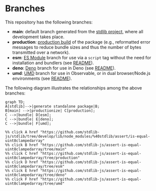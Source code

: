 <!--

@license Apache-2.0

Copyright (c) 2022 The Stdlib Authors.

Licensed under the Apache License, Version 2.0 (the "License");
you may not use this file except in compliance with the License.
You may obtain a copy of the License at

    http://www.apache.org/licenses/LICENSE-2.0

Unless required by applicable law or agreed to in writing, software
distributed under the License is distributed on an "AS IS" BASIS,
WITHOUT WARRANTIES OR CONDITIONS OF ANY KIND, either express or implied.
See the License for the specific language governing permissions and
limitations under the License.

-->

# Branches

This repository has the following branches:

-   **main**: default branch generated from the [stdlib project][stdlib-url], where all development takes place.
-   **production**: [production build][production-url] of the package (e.g., reformatted error messages to reduce bundle sizes and thus the number of bytes transmitted over a network).
-   **esm**: [ES Module][esm-url] branch for use via a `script` tag without the need for installation and bundlers (see [README][esm-readme]).
-   **deno**: [Deno][deno-url] branch for use in Deno (see [README][deno-readme]).
-   **umd**: [UMD][umd-url] branch for use in Observable, or in dual browser/Node.js environments (see [README][umd-readme]).

The following diagram illustrates the relationships among the above branches:

```mermaid
graph TD;
A[stdlib]-->|generate standalone package|B;
B[main] -->|productionize| C[production];
C -->|bundle| D[esm];
C -->|bundle| E[deno];
C -->|bundle| F[umd];

%% click A href "https://github.com/stdlib-js/stdlib/tree/develop/lib/node_modules/%40stdlib/assert/is-equal-uint8clampedarray"
%% click B href "https://github.com/stdlib-js/assert-is-equal-uint8clampedarray/tree/main"
%% click C href "https://github.com/stdlib-js/assert-is-equal-uint8clampedarray/tree/production"
%% click D href "https://github.com/stdlib-js/assert-is-equal-uint8clampedarray/tree/esm"
%% click E href "https://github.com/stdlib-js/assert-is-equal-uint8clampedarray/tree/deno"
%% click F href "https://github.com/stdlib-js/assert-is-equal-uint8clampedarray/tree/umd"
```

[stdlib-url]: https://github.com/stdlib-js/stdlib/tree/develop/lib/node_modules/%40stdlib/assert/is-equal-uint8clampedarray
[production-url]: https://github.com/stdlib-js/assert-is-equal-uint8clampedarray/tree/production
[deno-url]: https://github.com/stdlib-js/assert-is-equal-uint8clampedarray/tree/deno
[deno-readme]: https://github.com/stdlib-js/assert-is-equal-uint8clampedarray/blob/deno/README.md
[umd-url]: https://github.com/stdlib-js/assert-is-equal-uint8clampedarray/tree/umd
[umd-readme]: https://github.com/stdlib-js/assert-is-equal-uint8clampedarray/blob/umd/README.md
[esm-url]: https://github.com/stdlib-js/assert-is-equal-uint8clampedarray/tree/esm
[esm-readme]: https://github.com/stdlib-js/assert-is-equal-uint8clampedarray/blob/esm/README.md